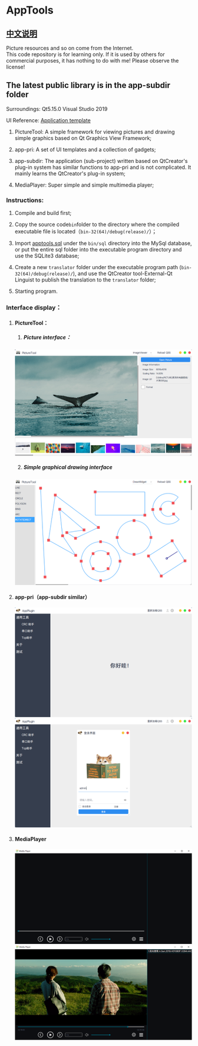 # AppTools  

## [中文说明](README.md)  

Picture resources and so on come from the Internet.  
This code repository is for learning only. If it is used by others for commercial purposes, it has nothing to do with me! Please observe the license!  



## The latest public library is in the app-subdir folder  



Surroundings: Qt5.15.0	Visual Studio 2019  

UI Reference: [ Application template ](https://github.com/xtuer/template-app/tree/master/template-qt "xtuer/template-app")  

1. PictureTool:  A simple framework for viewing pictures and drawing simple graphics based on Qt Graphics View Framework;

2. app-pri:  A set of UI templates and a collection of gadgets;    

3. app-subdir:  The application (sub-project) written based on QtCreator's plug-in system has similar functions to app-pri and is not complicated. It mainly learns the QtCreator's plug-in system;  

4. MediaPlayer: Super simple and simple multimedia player;  

   

### Instructions:  

1. Compile and build first;  
2. Copy the source code`bin`folder to the directory where the compiled executable file is located（`bin-32(64)/debug(release)/`）；  
3. Import [apptools.sql](bin/sql/apptools.sql) under the `bin/sql` directory into the MySql database, or put the entire sql folder into the executable program directory and use the SQLite3 database;  
4. Create a new `translator` folder under the executable program path (`bin-32(64)/debug(release)/`), and use the QtCreator tool-External-Qt Linguist to publish the translation to the `translator` folder; 

5. Starting program.  

   

### Interface display：  

1. #### PictureTool：  

   1. ##### Picture interface：  
   
   <div align=center><img src="PictureTool/doc/ImageView.png"></div>  
   
   2. ##### Simple graphical drawing interface  

   <div align=center><img src="PictureTool/doc/DrawScene.png"></div>  
   
2. #### app-pri（app-subdir similar）  
   
   <div align=center><img src="app-subdir/doc/MainWindow.png"></div>  
   
   <div align=center><img src="app-subdir/doc/LoginWidget.png"></div>  
   
3. #### MediaPlayer  

   <div align=center><img src="MediaPlayer/doc/MediaPlayer.png"></div>  
   
   <div align=center><img src="MediaPlayer/doc/MediaPalyer_A.SUN.png"></div>  
   